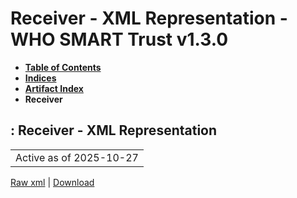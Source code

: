 # Receiver - XML Representation - WHO SMART Trust v1.3.0

* [**Table of Contents**](toc.md)
* [**Indices**](indices.md)
* [**Artifact Index**](artifacts.md)
* **Receiver**

## : Receiver - XML Representation

| |
| :--- |
| Active as of 2025-10-27 |

[Raw xml](ActorDefinition-Receiver.xml) | [Download](ActorDefinition-Receiver.xml)

